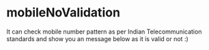 # mobileNoValidation
It can check mobile number pattern as per Indian Telecommunication standards and show you an message below as it is valid or not :)
